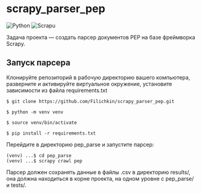 # scrapy_parser_pep

![Python](https://img.shields.io/badge/Python-3.9+-blue)
![Scrapu](https://img.shields.io/badge/Scrapy-2.5.1-Aquamarine)


Задача проекта — создать парсер документов PEP на базе фреймворка Scrapy.


## Запуск парсера
Клонируйте репозиторий в рабочую директорию вашего компьютера, разверните и активируйте виртуальное окружение, установите зависимости из файла requirements.txt

```
$ git clone https://github.com/Filichkin/scrapy_parser_pep.git

```

```
$ python -m venv venv

```

```
$ source venv/bin/activate

```

```
$ pip install -r requirements.txt

```

Перейдите в директорию pep_parse и запустите парсер:

```
(venv) ...$ cd pep_parse
(venv) ...$ scrapy crawl pep 
```

Парсер должен сохранять данные в файлы .csv в директорию results/, она должна находиться в корне проекта, на одном уровне с pep_parse/ и tests/.